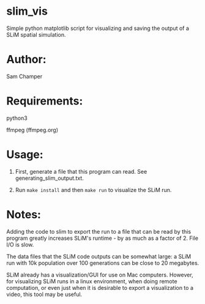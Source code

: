 # slim_vis

Simple python matplotlib script for visualizing and saving the output of a SLiM spatial simulation.

# Author: 

Sam Champer

# Requirements:
python3

ffmpeg (ffmpeg.org)

# Usage:
1. First, generate a file that this program can read. See generating_slim_output.txt.

2. Run ``make install`` and then ``make run`` to visualize the SLiM run.

# Notes:
Adding the code to slim to export the run to a file that can be read by this program greatly increases SLiM's runtime - by as much as a factor of 2. File I/O is slow.

The data files that the SLiM code outputs can be somewhat large: a SLiM run with 10k population over 100 generations can be close to 20 megabytes.

SLiM already has a visualization/GUI for use on Mac computers. However, for visualizing SLiM runs in a linux environment, when doing remote computation, or even just when it is desirable to export a visualization to a video, this tool may be useful.

